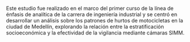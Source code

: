 Este estudio fue realizado en el marco del primer curso de la línea de énfasis de analítica de la carrera de ingeniería industrial y se centró en desarrollar un análisis sobre los patrones de hurtos de motocicletas en la ciudad de Medellín, explorando la relación entre la estratificación socioeconómica y la efectividad de la vigilancia mediante cámaras SIMM.
